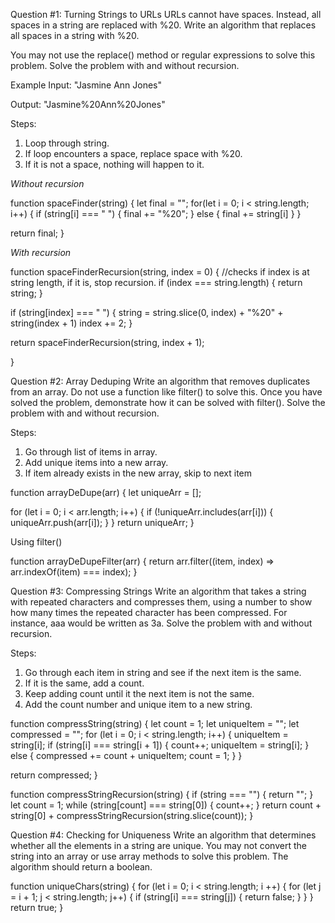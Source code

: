 Question #1: Turning Strings to URLs
URLs cannot have spaces. Instead, all spaces in a string are replaced with %20. Write an algorithm that replaces all spaces in a string with %20.

You may not use the replace() method or regular expressions to solve this problem. Solve the problem with and without recursion.

Example
Input: "Jasmine Ann Jones"

Output: "Jasmine%20Ann%20Jones"

Steps:
  1. Loop through string.
  2. If loop encounters a space, replace space with %20.
  3. If it is not a space, nothing will happen to it.

*Without recursion*

function spaceFinder(string) {
  let final = "";
  for(let i = 0; i < string.length; i++) {
    if (string[i] === " ") {
      final += "%20";
    } else {
      final += string[i]
    }
  }

  return final;
}

*With recursion*

function spaceFinderRecursion(string, index = 0) {
  //checks if index is at string length, if it is, stop recursion.
  if (index === string.length) { 
    return string;
  }

  if (string[index] === " ") {
    string = string.slice(0, index) + "%20" + string(index + 1)
    index += 2;
  }

  return spaceFinderRecursion(string, index + 1);

}

Question #2: Array Deduping
Write an algorithm that removes duplicates from an array. Do not use a function like filter() to solve this. Once you have solved the problem, demonstrate how it can be solved with filter(). Solve the problem with and without recursion.

Steps:
1. Go through list of items in array.
2. Add unique items into a new array.
3. If item already exists in the new array, skip to next item

function arrayDeDupe(arr) {
  let uniqueArr = [];

  for (let i = 0; i < arr.length; i++) {
    if (!uniqueArr.includes(arr[i])) {
      uniqueArr.push(arr[i]);
    }
  }
  return uniqueArr;
}

Using filter()

function arrayDeDupeFilter(arr) {
  return arr.filter((item, index) => arr.indexOf(item) === index);
}

Question #3: Compressing Strings
Write an algorithm that takes a string with repeated characters and compresses them, using a number to show how many times the repeated character has been compressed. For instance, aaa would be written as 3a. Solve the problem with and without recursion.

Steps:
1. Go through each item in string and see if the next item is the same.
2. If it is the same, add a count.
3. Keep adding count until it the next item is not the same.
4. Add the count number and unique item to a new string.

function compressString(string) {
  let count = 1;
  let uniqueItem = "";
  let compressed = "";
  for (let i = 0; i < string.length; i++) {
    uniqueItem = string[i];
    if (string[i] === string[i + 1]) {
      count++;
      uniqueItem = string[i];
    } else {
      compressed += count + uniqueItem;
      count = 1;
    }
  }

  return compressed;
}

function compressStringRecursion(string) {
  if (string === "") {
    return "";
  }
  let count = 1;
  while (string[count] === string[0]) {
    count++;
  }
  return count + string[0] + compressStringRecursion(string.slice(count));
}

Question #4: Checking for Uniqueness
Write an algorithm that determines whether all the elements in a string are unique. You may not convert the string into an array or use array methods to solve this problem. The algorithm should return a boolean.

function uniqueChars(string) {
  for (let i = 0; i < string.length; i ++) {
    for (let j = i + 1; j < string.length; j++) {
      if (string[i] === string[j]) {
        return false;
      }
    }
  }
  return true;
}
